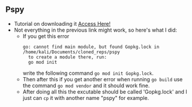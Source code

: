 ## Pspy   

* Tutorial on downloading it <a href="https://vk9-sec.com/how-to-enumerate-services-in-use-with-pspy/">Access Here!</a>
* Not everything in the previous link might work, so here's what I did:  
  * If you get this error  
    ```console
    go: cannot find main module, but found Gopkg.lock in /home/kali/Documents/cloned_reps/pspy
      to create a module there, run:
      go mod init
    ```   
	write the following command `go mod init Gopkg.lock`.
  * Then after this if you get another error when running `go build` use the command `go mod vendor` and it should work fine.  
  * After doing all this the excutable should be called 'Gopkg.lock' and I just can `cp` it with another name "pspy" for example.
